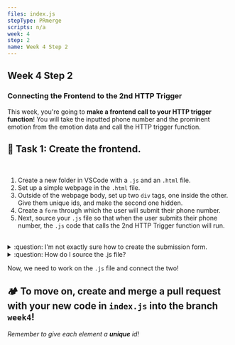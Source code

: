```yaml
---
files: index.js
stepType: PRmerge
scripts: n/a
week: 4
step: 2
name: Week 4 Step 2
---
```


## Week 4 Step 2

### Connecting the Frontend to the 2nd HTTP Trigger

This week, you're going to **make a frontend call to your HTTP trigger function**! You will take the inputted phone number and the prominent emotion from the emotion data and call the HTTP trigger function. 

## **:pencil: Task 1: Create the frontend.** <br>

</br>

1. Create a new folder in VSCode with a `.js` and an `.html` file.
2. Set up a simple webpage in the `.html` file.
3. Outside of the webpage body, set up two `div` tags, one inside the other. Give them unique ids, and make the second one hidden.
4. Create a `form` through which the user will submit their phone number.
5. Next, source your `.js` file so that when the user submits their phone number, the `.js` code that calls the 2nd HTTP Trigger function will run.

</br>

<details>
<summary>:question: I'm not exactly sure how to create the submission form.</summary>
  </br>

The form should look something like this:

```html

<form id="FILL_THIS_IN">

  <input type="text" name="phone" id="FILL_THIS_IN" accept="10" placeholder="FILL_THIS_IN">
  <input type="submit" value="FILL_THIS_IN" id="UNIQUE_ID_HERE"></input>

</form>

```

The first `<input>` tag creates a text input box (see `type="text"`?) where the user can enter their phone number.

The second `<input>` tag creates a submission button that, when clicked, makes the `.js` code (which we will create in a later step) run. This code will call the 2nd HTTP Trigger function you coded last week!

  <br>
</details>

<details>
<summary>:question: How do I source the .js file?</summary>
  </br>

The sourcing should look like this:

```html

<script src="https://ajax.googleapis.com/ajax/libs/jquery/1.11.3/jquery.min.js"></script>
<script>window.jQuery || document.write('<script src="../../assets/js/vendor/jquery.min.js"><\/script>')</script>
<script src="ENTER_JS_FILE_NAME" type="text/javascript"></script>

```

Now, once we complete the `.js` file, you will be able to connect your `html` and `js` code!

  <br>
</details>

Now, we need to work on the `.js` file and connect the two!

## **:camping: To move on, create and merge a pull request with your new code in `index.js` into the branch `week4`!**

_Remember to give each element a **unique** id!_
